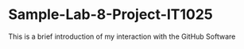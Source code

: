 # Sample-Lab-8-Project-IT1025
This is  a brief introduction of my interaction with the GitHub Software
